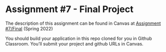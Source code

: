 # Assignment #7 - Final Project

The description of this assignment can be found in Canvas at [Assignment #7/Final](https://canvas.harvard.edu/courses/96093/assignments/551421) (Spring 2022)

You should build your application in this repo cloned for you in Github Classroom. You'll submit your project and github URLs in Canvas.
